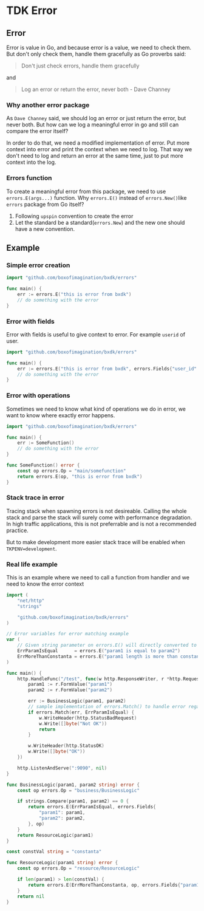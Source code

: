 # TDK Error

## Error

Error is value in Go, and because error is a value, we need to check them. But don't only check them, handle them gracefully as Go proverbs said:

> Don't just check errors, handle them gracefully

and

> Log an error or return the error, never both - Dave Channey

### Why another error package

As `Dave Channey` said, we should log an error or just return the error, but never both. But how can we log a meaningful error in go and still can compare the error itself?

In order to do that, we need a modified implementation of error. Put more context into error and print the context when we need to log. That way we don't need to log and return an error at the same time, just to put more context into the log.

### Errors function

To create a meaningful error from this package, we need to use `errors.E(args...)` function. Why `errors.E()` instead of `errors.New()`like `errors` package from Go itself?

1. Following `upspin` convention to create the error
2. Let the standard be a standard(`errors.New`) and the new one should have a new convention.

## Example

### Simple error creation

```go
import "github.com/boxofimagination/bxdk/errors"

func main() {
    err := errors.E("this is error from bxdk")
    // do something with the error
}

```

### Error with fields

Error with fields is useful to give context to error. For example `userid` of user.

```go
import "github.com/boxofimagination/bxdk/errors"

func main() {
    err := errors.E("this is error from bxdk", errors.Fields{"user_id": 1234})
    // do something with the error
}
```

### Error with operations

Sometimes we need to know what kind of operations we do in error, we want to know where exactly error happens.

```go
import "github.com/boxofimagination/bxdk/errors"

func main() {
    err := SomeFunction()
    // do something with the error
}

func SomeFunction() error {
    const op errors.Op = "main/somefunction"
    return errors.E(op, "this is error from bxdk")
}
```

### Stack trace in error

Tracing stack when spawning errors is not desireable. Calling the whole stack and parse the stack will surely come with performance degradation. In high traffic applications, this is not preferrable and is not a recommended practice.

But to make development more easier stack trace will be enabled when `TKPENV=development`.

### Real life example

This is an example where we need to call a function from handler and we need to know the error context

```go
import (
    "net/http"
    "strings"

    "github.com/boxofimagination/bxdk/errors"
)

// Error variables for error matching example
var (
    // Given string parameter on errors.E() will directly converted to error message
    ErrParamIsEqual      = errors.E("param1 is equal to param2")
    ErrMoreThanConstanta = errors.E("param1 length is more than constanta")
)

func main() {
    http.HandleFunc("/test", func(w http.ResponseWriter, r *http.Request) {
        param1 := r.FormValue("param1")
        param2 := r.FormValue("param2")

        err := BusinessLogic(param1, param2)
        // sample implementation of errors.Match() to handle error regarding to error types
        if errors.Match(err, ErrParamIsEqual) {
            w.WriteHeader(http.StatusBadRequest)
            w.Write([]byte("Not OK"))
            return
        }

        w.WriteHeader(http.StatusOK)
        w.Write([]byte("OK"))
    })

    http.ListenAndServe(":9090", nil)
}

func BusinessLogic(param1, param2 string) error {
    const op errors.Op = "business/BusinessLogic"

    if strings.Compare(param1, param2) == 0 {
        return errors.E(ErrParamIsEqual, errors.Fields{
            "param1": param1,
            "param2": param2,
        }, op)
    }
    return ResourceLogic(param1)
}

const constVal string = "constanta"

func ResourceLogic(param1 string) error {
    const op errors.Op = "resource/ResourceLogic"

    if len(param1) > len(constVal) {
        return errors.E(ErrMoreThanConstanta, op, errors.Fields{"param1": param1})
    }
    return nil
}

```